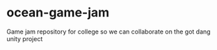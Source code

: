 # ocean-game-jam
Game jam repository for college so we can collaborate on the got dang unity project
